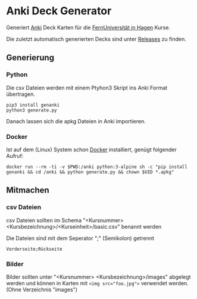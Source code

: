 # Anki Deck Generator

Generiert [Anki](https://apps.ankiweb.net/) Deck Karten für die [FernUniversität in Hagen](https://fernuni-hagen.de/) Kurse.

Die zuletzt automatisch generierten Decks sind unter [Releases](releases/tag/latest) zu finden.

## Generierung
### Python
Die csv Dateien werden mit einem Ptyhon3 Skript ins Anki Format übertragen.
```
pip3 install genanki
python3 generate.py
```
Danach lassen sich die apkg Dateien in Anki importieren.

### Docker
Ist auf dem (Linux) System schon [Docker](https://docker.com) installiert, genügt folgender Aufruf:
```
docker run --rm -ti -v $PWD:/anki python:3-alpine sh -c "pip install genanki && cd /anki && python generate.py && chown $UID *.apkg"
```

## Mitmachen
### csv Dateien
csv Dateien sollten im Schema "\<Kursnummer\> \<Kursbezeichnung\>/\<Kurseinheit\>/basic.csv" benannt werden

Die Dateien sind mit dem Seperator ";" (Semikolon) getrennt
```
Vorderseite;Rückseite
```

### Bilder
Bilder sollten unter "\<Kursnummer\> \<Kursbezeichnung\>/images" abgelegt werden und können in Karten mit ```<img src="foo.jpg">``` verwendet werden. (Ohne Verzeichnis "images")